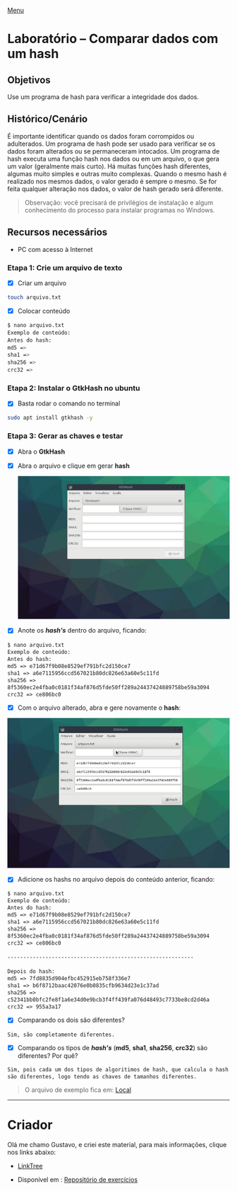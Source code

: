 [Menu](../README.md)

# Laboratório – Comparar dados com um hash

## Objetivos

Use um programa de hash para verificar a integridade dos dados.

## Histórico/Cenário

É importante identificar quando os dados foram corrompidos ou adulterados. Um programa de hash pode ser usado para verificar se os dados foram alterados ou se permaneceram intocados. Um programa de hash executa uma função hash nos dados ou em um arquivo, o que gera um valor (geralmente mais curto). Há muitas funções hash diferentes, algumas muito simples e outras muito complexas. Quando o mesmo hash é realizado nos mesmos dados, o valor gerado é sempre o mesmo. Se for feita qualquer alteração nos dados, o valor de hash gerado será diferente.

>  Observação: você precisará de privilégios de instalação e algum conhecimento do processo para instalar programas no Windows.

## Recursos necessários

* PC com acesso à Internet

### Etapa 1: Crie um arquivo de texto

- [x] Criar um arquivo

```bash
touch arquivo.txt
```

- [x] Colocar conteúdo

```bash
$ nano arquivo.txt
Exemplo de conteúdo:
Antes do hash:
md5 =>
sha1 =>
sha256 =>
crc32 =>
```

### Etapa 2: Instalar o GtkHash no ubuntu

- [x] Basta rodar o comando no terminal

```bash
sudo apt install gtkhash -y
```

  ### Etapa 3: Gerar as chaves e testar

- [x] Abra o **GtkHash**

- [x] Abra o arquivo e clique em gerar **hash**

  ![tela1](img/tela01.gif)

- [x] Anote os **_hash's_** dentro do arquivo, ficando:

```
$ nano arquivo.txt
Exemplo de conteúdo:
Antes do hash:
md5 => e71d67f9b08e8529ef791bfc2d150ce7
sha1 => a6e7115956ccd567021b80dc826e63a60e5c11fd
sha256 => 8f5360ec2e4fba0c0181f34af876d5fde50ff289a24437424889758be59a3094
crc32 => ce806bc0
```

- [x] Com o arquivo alterado, abra e gere novamente o **hash**:

![tela2](img/tela02.gif)

- [x] Adicione os hashs no arquivo depois do conteúdo anterior, ficando:

```
$ nano arquivo.txt
Exemplo de conteúdo:
Antes do hash:
md5 => e71d67f9b08e8529ef791bfc2d150ce7
sha1 => a6e7115956ccd567021b80dc826e63a60e5c11fd
sha256 => 8f5360ec2e4fba0c0181f34af876d5fde50ff289a24437424889758be59a3094
crc32 => ce806bc0

-----------------------------------------------------------

Depois do hash:
md5 => 7fd8835d904efbc452915eb758f336e7
sha1 => b6f8712baac42076e0b0835cfb9634d23e1c37ad
sha256 => c52341bb0bfc2fe8f1a6e34d0e9bcb3f4ff439fa076d48493c7733be8cd2d46a
crc32 => 955a3a17

```

- [x] Comparando os dois são diferentes?

```
Sim, são completamente diferentes.
```

- [x] Comparando os tipos de **_hash's_** (**md5**, **sha1**, **sha256**, **crc32**) são diferentes? Por quê?

```
Sim, pois cada um dos tipos de algoritimos de hash, que calcula o hash são diferentes, logo tendo as chaves de tamanhos diferentes.
```



> O arquivo de exemplo fica em: [Local](exemplos/seguranca/arquivo.txt)

***

# Criador
Olá me chamo Gustavo, e criei este material, para mais informações, clique nos links abaixo:

* [LinkTree](https://www.linktree.com.br/gusleaooliveira)


* Disponível em : [Repositório de exercícios](../README.md)
